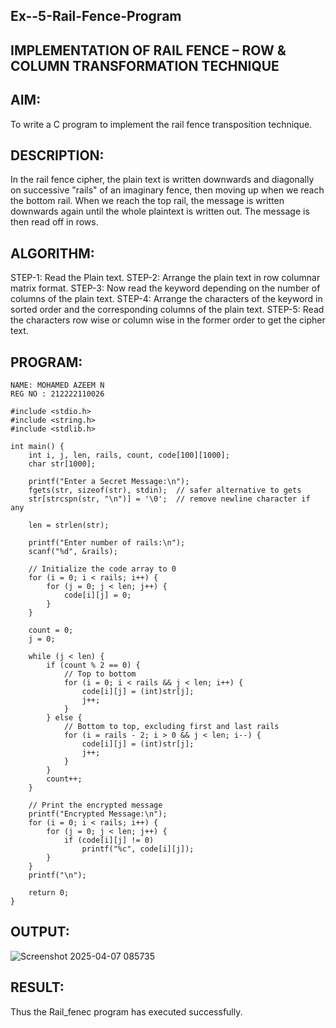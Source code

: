 ## Ex--5-Rail-Fence-Program
## IMPLEMENTATION OF RAIL FENCE – ROW & COLUMN TRANSFORMATION TECHNIQUE

## AIM:
To write a C program to implement the rail fence transposition technique.

## DESCRIPTION:
In the rail fence cipher, the plain text is written downwards and diagonally on successive "rails" of an imaginary fence, then moving up when we reach the bottom rail. When we reach the top rail, the message is written downwards again until the whole plaintext is written out. The message is then read off in rows.

## ALGORITHM:
STEP-1: Read the Plain text. STEP-2: Arrange the plain text in row columnar matrix format. STEP-3: Now read the keyword depending on the number of columns of the plain text. STEP-4: Arrange the characters of the keyword in sorted order and the corresponding columns of the plain text. STEP-5: Read the characters row wise or column wise in the former order to get the cipher text.

## PROGRAM:
```
NAME: MOHAMED AZEEM N
REG NO : 212222110026

#include <stdio.h>
#include <string.h>
#include <stdlib.h>

int main() {
    int i, j, len, rails, count, code[100][1000];
    char str[1000];

    printf("Enter a Secret Message:\n");
    fgets(str, sizeof(str), stdin);  // safer alternative to gets
    str[strcspn(str, "\n")] = '\0';  // remove newline character if any

    len = strlen(str);

    printf("Enter number of rails:\n");
    scanf("%d", &rails);

    // Initialize the code array to 0
    for (i = 0; i < rails; i++) {
        for (j = 0; j < len; j++) {
            code[i][j] = 0;
        }
    }

    count = 0;
    j = 0;

    while (j < len) {
        if (count % 2 == 0) {
            // Top to bottom
            for (i = 0; i < rails && j < len; i++) {
                code[i][j] = (int)str[j];
                j++;
            }
        } else {
            // Bottom to top, excluding first and last rails
            for (i = rails - 2; i > 0 && j < len; i--) {
                code[i][j] = (int)str[j];
                j++;
            }
        }
        count++;
    }

    // Print the encrypted message
    printf("Encrypted Message:\n");
    for (i = 0; i < rails; i++) {
        for (j = 0; j < len; j++) {
            if (code[i][j] != 0)
                printf("%c", code[i][j]);
        }
    }
    printf("\n");

    return 0;
}

```
## OUTPUT:
![Screenshot 2025-04-07 085735](https://github.com/user-attachments/assets/c9f6858b-cc59-4b24-ba8f-71dfde9a0684)

## RESULT:
Thus the Rail_fenec program has executed successfully.
